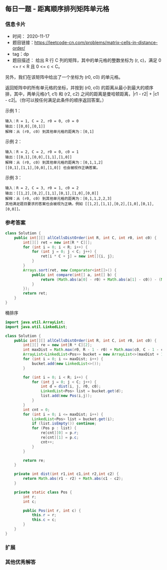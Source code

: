 ## 每日一题 - 距离顺序排列矩阵单元格
### 信息卡片 

- 时间： 2020-11-17
- 题目链接：https://leetcode-cn.com/problems/matrix-cells-in-distance-order/
- tag：dp
- 题目描述：
给出 R 行 C 列的矩阵，其中的单元格的整数坐标为 (r, c)，满足 0 <= r < R 且 0 <= c < C。

另外，我们在该矩阵中给出了一个坐标为 (r0, c0) 的单元格。

返回矩阵中的所有单元格的坐标，并按到 (r0, c0) 的距离从最小到最大的顺序排，其中，两单元格(r1, c1) 和 (r2, c2) 之间的距离是曼哈顿距离，|r1 - r2| + |c1 - c2|。（你可以按任何满足此条件的顺序返回答案。）

 

示例 1：

    输入：R = 1, C = 2, r0 = 0, c0 = 0
    输出：[[0,0],[0,1]]
    解释：从 (r0, c0) 到其他单元格的距离为：[0,1]

示例 2：

    输入：R = 2, C = 2, r0 = 0, c0 = 1
    输出：[[0,1],[0,0],[1,1],[1,0]]
    解释：从 (r0, c0) 到其他单元格的距离为：[0,1,1,2]
    [[0,1],[1,1],[0,0],[1,0]] 也会被视作正确答案。

示例 3：

    输入：R = 2, C = 3, r0 = 1, c0 = 2
    输出：[[1,2],[0,2],[1,1],[0,1],[1,0],[0,0]]
    解释：从 (r0, c0) 到其他单元格的距离为：[0,1,1,2,2,3]
    其他满足题目要求的答案也会被视为正确，例如 [[1,2],[1,1],[0,2],[1,0],[0,1],[0,0]]。




### 参考答案


```java
class Solution {
    public int[][] allCellsDistOrder(int R, int C, int r0, int c0) {
        int[][] ret = new int[R * C][];
        for (int i = 0; i < R; i++) {
            for (int j = 0; j < C; j++) {
                ret[i * C + j] = new int[]{i, j};
            }
        }
        Arrays.sort(ret, new Comparator<int[]>() {
            public int compare(int[] a, int[] b) {
                return (Math.abs(a[0] - r0) + Math.abs(a[1] - c0)) - (Math.abs(b[0] - r0) + Math.abs(b[1] - c0));
            }
        });
        return ret;
    }
}
```
桶排序
```java
import java.util.ArrayList;
import java.util.LinkedList;

class Solution {
    public int[][] allCellsDistOrder(int R, int C, int r0, int c0) {
        int[][] re = new int[R * C][2];
        int maxDist = Math.max(r0, R - 1 - r0) + Math.max(c0, C - 1 - c0);
        ArrayList<LinkedList<Pos>> bucket = new ArrayList<>(maxDist + 1);
        for (int i = 0; i <= maxDist; i++) {
            bucket.add(new LinkedList<>());
        }

        for (int i = 0; i < R; i++) {
            for (int j = 0; j < C; j++) {
                int d = dist(i, j, r0, c0);
                LinkedList<Pos> list = bucket.get(d);
                list.add(new Pos(i,j));
            }
        }
        int cnt = 0;
        for (int i = 0; i <= maxDist; i++) {
            LinkedList<Pos> list = bucket.get(i);
            if (list.isEmpty()) continue;
            for (Pos p : list) {
                re[cnt][0] = p.r;
                re[cnt][1] = p.c;
                cnt++;
            }
        }

        return re;
    }

    private int dist(int r1,int c1,int r2,int c2) {
        return Math.abs(r1 - r2) + Math.abs(c1 - c2);
    }

    private static class Pos {
        int r;
        int c;

        public Pos(int r, int c) {
            this.r = r;
            this.c = c;
        }
    }
}
```
### 扩展

### 其他优秀解答 





